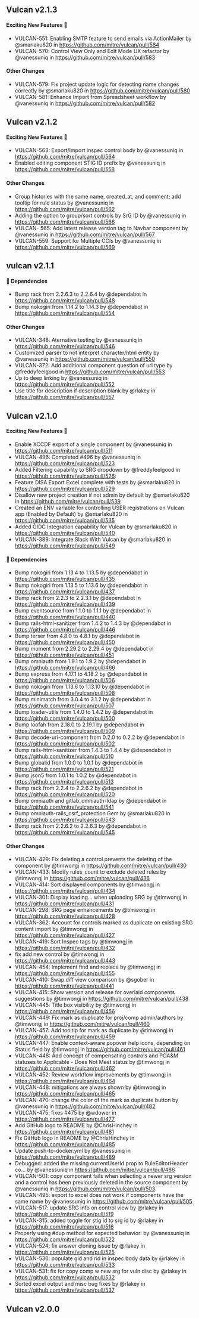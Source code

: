 ## Vulcan v2.1.3

#### Exciting New Features 🎉

* VULCAN-551: Enabling SMTP feature to send emails via ActionMailer by @smarlaku820 in <https://github.com/mitre/vulcan/pull/584>
* VULCAN-570: Control View Only and Edit Mode UX refactor by @vanessuniq in <https://github.com/mitre/vulcan/pull/583>

#### Other Changes

* VULCAN-579: Fix project update logic for detecting name changes correctly by @smarlaku820 in <https://github.com/mitre/vulcan/pull/580>
* VULCAN-581: Enhance Import from Spreadsheet workflow  by @vanessuniq in <https://github.com/mitre/vulcan/pull/582>

## Vulcan v2.1.2

#### Exciting New Features 🎉

* VULCAN-563: Export/Import inspec control body by @vanessuniq in <https://github.com/mitre/vulcan/pull/564>
* Enabled editing component STIG ID prefix by @vanessuniq in <https://github.com/mitre/vulcan/pull/558>

#### Other Changes

* Group histories with the same name, created_at, and comment; add tooltip for rule status by @vanessuniq in <https://github.com/mitre/vulcan/pull/562>
* Adding the option to group/sort controls by SrG ID by @vanessuniq in <https://github.com/mitre/vulcan/pull/566>
* VULCAN- 565: Add latest release version tag to Navbar component by @vanessuniq in <https://github.com/mitre/vulcan/pull/567>
* VULCAN-559: Support for Multiple CCIs by @vanessuniq in <https://github.com/mitre/vulcan/pull/569>

## vulcan v2.1.1

#### 👒 Dependencies

* Bump rack from 2.2.6.3 to 2.2.6.4 by @dependabot in <https://github.com/mitre/vulcan/pull/548>
* Bump nokogiri from 1.14.2 to 1.14.3 by @dependabot in <https://github.com/mitre/vulcan/pull/554>

#### Other Changes

* VULCAN-348: Aternative testing by @vanessuniq in <https://github.com/mitre/vulcan/pull/546>
* Customized parser to not interpret character/html entity by @vanessuniq in <https://github.com/mitre/vulcan/pull/550>
* VULCAN-372: Add additional component question of url type by @freddyfeelgood in <https://github.com/mitre/vulcan/pull/553>
* Up to deep linking by @vanessuniq in <https://github.com/mitre/vulcan/pull/552>
* Use title for description if description blank by @rlakey in <https://github.com/mitre/vulcan/pull/557>

## Vulcan v2.1.0

#### Exciting New Features 🎉

* Enable XCCDF export of a single component by @vanessuniq in <https://github.com/mitre/vulcan/pull/511>
* VULCAN-496: Completed #496 by @vanessuniq in <https://github.com/mitre/vulcan/pull/523>
* Added Filtering capability to SRG dropdown by @freddyfeelgood in <https://github.com/mitre/vulcan/pull/526>:
* Feature DISA Export Excel complete with tests by @smarlaku820 in <https://github.com/mitre/vulcan/pull/529>
* Disallow new project creation if not admin by default by @smarlaku820 in <https://github.com/mitre/vulcan/pull/539>
* Created an ENV variable for controlling USER registrations on Vulcan app (Enabled by Default) by @smarlaku820 in <https://github.com/mitre/vulcan/pull/535>
* Added OIDC Integration capability for Vulcan by @smarlaku820 in <https://github.com/mitre/vulcan/pull/540>
* VULCAN-389: Integrate Slack With Vulcan by @smarlaku820 in <https://github.com/mitre/vulcan/pull/549>

#### 👒 Dependencies

* Bump nokogiri from 1.13.4 to 1.13.5 by @dependabot in <https://github.com/mitre/vulcan/pull/435>
* Bump nokogiri from 1.13.5 to 1.13.6 by @dependabot in <https://github.com/mitre/vulcan/pull/437>
* Bump rack from 2.2.3 to 2.2.3.1 by @dependabot in <https://github.com/mitre/vulcan/pull/439>
* Bump eventsource from 1.1.0 to 1.1.1 by @dependabot in <https://github.com/mitre/vulcan/pull/440>
* Bump rails-html-sanitizer from 1.4.2 to 1.4.3 by @dependabot in <https://github.com/mitre/vulcan/pull/446>
* Bump terser from 4.8.0 to 4.8.1 by @dependabot in <https://github.com/mitre/vulcan/pull/450>
* Bump moment from 2.29.2 to 2.29.4 by @dependabot in <https://github.com/mitre/vulcan/pull/451>
* Bump omniauth from 1.9.1 to 1.9.2 by @dependabot in <https://github.com/mitre/vulcan/pull/466>
* Bump express from 4.17.1 to 4.18.2 by @dependabot in <https://github.com/mitre/vulcan/pull/506>
* Bump nokogiri from 1.13.6 to 1.13.10 by @dependabot in <https://github.com/mitre/vulcan/pull/508>
* Bump minimatch from 3.0.4 to 3.1.2 by @dependabot in <https://github.com/mitre/vulcan/pull/507>
* Bump loader-utils from 1.4.0 to 1.4.2 by @dependabot in <https://github.com/mitre/vulcan/pull/500>
* Bump loofah from 2.18.0 to 2.19.1 by @dependabot in <https://github.com/mitre/vulcan/pull/509>
* Bump decode-uri-component from 0.2.0 to 0.2.2 by @dependabot in <https://github.com/mitre/vulcan/pull/502>
* Bump rails-html-sanitizer from 1.4.3 to 1.4.4 by @dependabot in <https://github.com/mitre/vulcan/pull/510>
* Bump globalid from 1.0.0 to 1.0.1 by @dependabot in <https://github.com/mitre/vulcan/pull/521>
* Bump json5 from 1.0.1 to 1.0.2 by @dependabot in <https://github.com/mitre/vulcan/pull/513>
* Bump rack from 2.2.4 to 2.2.6.2 by @dependabot in <https://github.com/mitre/vulcan/pull/520>
* Bump omniauth and gitlab_omniauth-ldap by @dependabot in <https://github.com/mitre/vulcan/pull/541>
* Bump omniauth-rails_csrf_protection Gem by @smarlaku820 in <https://github.com/mitre/vulcan/pull/543>
* Bump rack from 2.2.6.2 to 2.2.6.3 by @dependabot in <https://github.com/mitre/vulcan/pull/545>

#### Other Changes

* VULCAN-429: Fix deleting a control prevents the deleting of the component by @timwongj in <https://github.com/mitre/vulcan/pull/430>
* VULCAN-433: Modify rules_count to exclude deleted rules by @timwongj in <https://github.com/mitre/vulcan/pull/436>
* VULCAN-414: Sort displayed components by @timwongj in <https://github.com/mitre/vulcan/pull/434>
* VULCAN-301: Display loading... when uploading SRG by @timwongj in <https://github.com/mitre/vulcan/pull/431>
* VULCAN-298: SRG page enhancements by @timwongj in <https://github.com/mitre/vulcan/pull/428>
* VULCAN-362: Account for controls marked as duplicate on existing SRG content import by @timwongj in <https://github.com/mitre/vulcan/pull/427>
* VULCAN-419: Sort Inspec tags by @timwongj in <https://github.com/mitre/vulcan/pull/432>
* fix add new control by @timwongj in <https://github.com/mitre/vulcan/pull/443>
* VULCAN-454: Implement find and replace by @timwongj in <https://github.com/mitre/vulcan/pull/455>
* VULCAN-410: Swap diff view comparison by @sgober in <https://github.com/mitre/vulcan/pull/441>
* VULCAN-415: Show version and release for overlaid components suggestions by @timwongj in <https://github.com/mitre/vulcan/pull/438>
* VULCAN-445: Title box visibility by @timwongj in <https://github.com/mitre/vulcan/pull/456>
* VULCAN-449: Fix mark as duplicate for proj/comp admin/authors by @timwongj in <https://github.com/mitre/vulcan/pull/460>
* VULCAN-457: Add tooltip for mark as duplicate by @timwongj in <https://github.com/mitre/vulcan/pull/459>
* VULCAN-447: Enable context-aware popover help icons, depending on Status field by @timwongj in <https://github.com/mitre/vulcan/pull/461>
* VULCAN-448: Add concept of compensating controls and POA&M statuses to Applicable - Does Not Meet status by @timwongj in <https://github.com/mitre/vulcan/pull/462>
* VULCAN-452: Review workflow improvements by @timwongj in <https://github.com/mitre/vulcan/pull/464>
* VULCAN-448: mitigations are always shown by @timwongj in <https://github.com/mitre/vulcan/pull/465>
* VULCAN-470: change the color of the mark as duplicate button by @vanessuniq in <https://github.com/mitre/vulcan/pull/482>
* VULCAN-475: fixes #475 by @wdower in <https://github.com/mitre/vulcan/pull/477>
* Add GitHub logo to README by @ChrisHinchey in <https://github.com/mitre/vulcan/pull/481>
* Fix GitHub logo in README by @ChrisHinchey in <https://github.com/mitre/vulcan/pull/485>
* Update push-to-docker.yml by @vanessuniq in <https://github.com/mitre/vulcan/pull/489>
* Debugged: added the missing currentUserId prop to RuleEditorHeader co… by @vanessuniq in <https://github.com/mitre/vulcan/pull/486>
* VULCAN-501: copy component fails when selecting a newer srg version and a control has been previously deleted in the source component by @vanessuniq in <https://github.com/mitre/vulcan/pull/503>
* VULCAN-495: export to excel does not work if components have the same name by @vanessuniq in <https://github.com/mitre/vulcan/pull/505>
* VULCAN-517: update SRG info on control view by @rlakey in <https://github.com/mitre/vulcan/pull/519>
* VULCAN-315: added toggle for stig id to srg id by @rlakey in <https://github.com/mitre/vulcan/pull/516>
* Properly using #dup method for expected behavior: by @vanessuniq in <https://github.com/mitre/vulcan/pull/522>
* VULCAN-524: fix answer cloning issue by @rlakey in <https://github.com/mitre/vulcan/pull/525>
* VULCAN-530: populate gid and rid in inspec body data by @rlakey in <https://github.com/mitre/vulcan/pull/533>
* VULCAN-531: fix for copy comp w new srg for vuln disc by @rlakey in <https://github.com/mitre/vulcan/pull/532>
* Sorted excel output and misc bug fixes by @rlakey in <https://github.com/mitre/vulcan/pull/537>

## Vulcan v2.0.0
